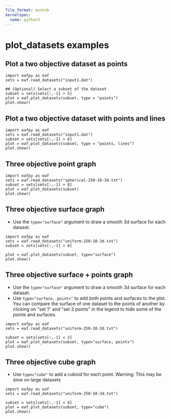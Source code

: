 ```yaml
---
file_format: mystnb
kernelspec:
  name: python3
---
```

# plot_datasets examples
## Plot a two objective dataset as points

```{code-cell}
import eafpy as eaf
sets = eaf.read_datasets("input1.dat")

## (Optional) Select a subset of the dataset
subset = sets[sets[:,-1] > 5]    
plot = eaf.plot_datasets(subset, type = "points")
plot.show()
```

## Plot a two objective dataset with points and lines
```{code-cell}
import eafpy as eaf
sets = eaf.read_datasets("input1.dat")
subset = sets[sets[:,-1] > 6]    
plot = eaf.plot_datasets(subset, type = "points, lines")
plot.show()
```

## Three objective point graph
```{code-cell}
import eafpy as eaf
sets = eaf.read_datasets("spherical-250-10-3d.txt")
subset = sets[sets[:,-1] > 8]    
plot = eaf.plot_datasets(subset)
plot.show()
```
## Three objective surface graph
* Use the `type="surface"` argument to draw a smooth 3d surface for each dataset. 
```{code-cell}
import eafpy as eaf
sets = eaf.read_datasets("uniform-250-10-3d.txt")
subset = sets[sets[:,-1] > 8] 

plot = eaf.plot_datasets(subset, type="surface")
plot.show()
```

## Three objective surface + points graph
* Use the `type="surface"` argument to draw a smooth 3d surface for each dataset. 
* Use `type="surface, points"` to add both points and surfaces to the plot. You can compare the surface of one dataset to the points of another by clicking on "set 1" and "set 2 points" in the legend to hide some of the points and surfaces.
```{code-cell}
import eafpy as eaf
sets = eaf.read_datasets("uniform-250-10-3d.txt")

subset = sets[sets[:,-1] < 3]    
plot = eaf.plot_datasets(subset, type="surface, points")
plot.show()
```

## Three objective cube graph
* Use `type="cube"` to add a cuboid for each point. Warning: This may be slow on large datasets
```{code-cell}
import eafpy as eaf
sets = eaf.read_datasets("uniform-250-10-3d.txt")

subset = sets[sets[:,-1] < 4]    
plot = eaf.plot_datasets(subset, type="cube")
plot.show()
```